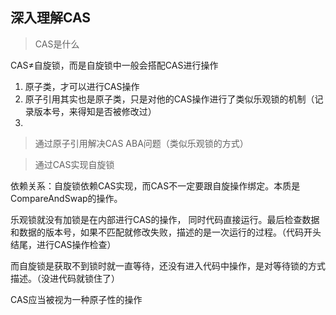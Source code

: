 ## 深入理解CAS

> CAS是什么

CAS≠自旋锁，而是自旋锁中一般会搭配CAS进行操作

1. 原子类，才可以进行CAS操作
2. 原子引用其实也是原子类，只是对他的CAS操作进行了类似乐观锁的机制（记录版本号，来得知是否被修改过）
3. 



> 通过原子引用解决CAS ABA问题（类似乐观锁的方式）



> 通过CAS实现自旋锁



依赖关系：自旋锁依赖CAS实现，而CAS不一定要跟自旋操作绑定。本质是CompareAndSwap的操作。



乐观锁就没有加锁是在内部进行CAS的操作， 同时代码直接运行。最后检查数据和数据的版本号，如果不匹配就修改失败，描述的是一次运行的过程。（代码开头结尾，进行CAS操作检查）

而自旋锁是获取不到锁时就一直等待，还没有进入代码中操作，是对等待锁的方式描述。（没进代码就锁住了）

CAS应当被视为一种原子性的操作